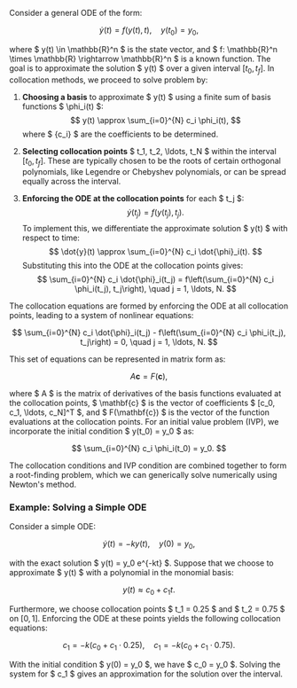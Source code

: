 
 Consider a general ODE of the form:

$$
\dot{y}(t) = f(y(t), t), \quad y(t_0) = y_0,
$$

where $ y(t) \in \mathbb{R}^n $ is the state vector, and $ f: \mathbb{R}^n \times \mathbb{R} \rightarrow \mathbb{R}^n $ is a known function. The goal is to approximate the solution $ y(t) $ over a given interval $[t_0, t_f]$. In collocation methods, we proceed to solve problem by: 

1. **Choosing a basis** to approximate $ y(t) $ using a finite sum of basis functions $ \phi_i(t) $:
   $$
   y(t) \approx \sum_{i=0}^{N} c_i \phi_i(t),
   $$
   where $ \{c_i\} $ are the coefficients to be determined.

2. **Selecting collocation points** $ t_1, t_2, \ldots, t_N $ within the interval $[t_0, t_f]$. These are typically chosen to be the roots of certain orthogonal polynomials, like Legendre or Chebyshev polynomials, or can be spread equally across the interval.

3. **Enforcing the ODE at the collocation points** for each $ t_j $:
   $$
   \dot{y}(t_j) = f(y(t_j), t_j).
   $$
   To implement this, we differentiate the approximate solution $ y(t) $ with respect to time:
   $$
   \dot{y}(t) \approx \sum_{i=0}^{N} c_i \dot{\phi}_i(t).
   $$
   Substituting this into the ODE at the collocation points gives:
   $$
   \sum_{i=0}^{N} c_i \dot{\phi}_i(t_j) = f\left(\sum_{i=0}^{N} c_i \phi_i(t_j), t_j\right), \quad j = 1, \ldots, N.
   $$

The collocation equations are formed by enforcing the ODE at all collocation points, leading to a system of nonlinear equations:

$$
\sum_{i=0}^{N} c_i \dot{\phi}_i(t_j) - f\left(\sum_{i=0}^{N} c_i \phi_i(t_j), t_j\right) = 0, \quad j = 1, \ldots, N.
$$

This set of equations can be represented in matrix form as:

$$
A \mathbf{c} = F(\mathbf{c}),
$$

where $ A $ is the matrix of derivatives of the basis functions evaluated at the collocation points, $ \mathbf{c} $ is the vector of coefficients $ [c_0, c_1, \ldots, c_N]^T $, and $ F(\mathbf{c}) $ is the vector of the function evaluations at the collocation points. For an initial value problem (IVP), we incorporate the initial condition $ y(t_0) = y_0 $ as:

$$
\sum_{i=0}^{N} c_i \phi_i(t_0) = y_0.
$$

The collocation conditions and IVP condition are combined together to form a root-finding problem, which we can generically solve numerically using Newton's method. 

### **Example: Solving a Simple ODE**

Consider a simple ODE:

$$
\dot{y}(t) = -ky(t), \quad y(0) = y_0,
$$

with the exact solution $ y(t) = y_0 e^{-kt} $. Suppose that we choose to approximate $ y(t) $ with a polynomial in the monomial basis:

$$
y(t) \approx c_0 + c_1 t.
$$

Furthermore, we choose collocation points $ t_1 = 0.25 $ and $ t_2 = 0.75 $ on $[0, 1]$. Enforcing the ODE at these points yields the following collocation equations:

$$
c_1 = -k(c_0 + c_1 \cdot 0.25), \quad c_1 = -k(c_0 + c_1 \cdot 0.75).
$$

With the initial condition $ y(0) = y_0 $, we have $ c_0 = y_0 $. Solving the system for $ c_1 $ gives an approximation for the solution over the interval.
